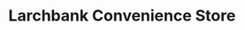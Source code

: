 ---
title: "Larchbank Convenience Store"
url: /coventry/larchbank-convenience-store/
shop: convenience
---